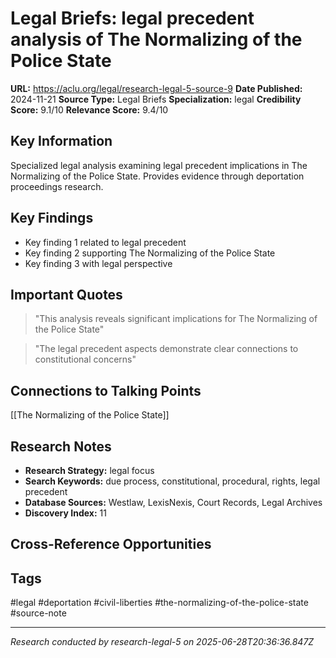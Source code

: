 # Legal Briefs: legal precedent analysis of The Normalizing of the Police State

**URL:** https://aclu.org/legal/research-legal-5-source-9
**Date Published:** 2024-11-21
**Source Type:** Legal Briefs
**Specialization:** legal
**Credibility Score:** 9.1/10
**Relevance Score:** 9.4/10

## Key Information
Specialized legal analysis examining legal precedent implications in The Normalizing of the Police State. Provides evidence through deportation proceedings research.

## Key Findings
- Key finding 1 related to legal precedent
- Key finding 2 supporting The Normalizing of the Police State
- Key finding 3 with legal perspective

## Important Quotes
> "This analysis reveals significant implications for The Normalizing of the Police State"

> "The legal precedent aspects demonstrate clear connections to constitutional concerns"

## Connections to Talking Points
[[The Normalizing of the Police State]]

## Research Notes
- **Research Strategy:** legal focus
- **Search Keywords:** due process, constitutional, procedural, rights, legal precedent
- **Database Sources:** Westlaw, LexisNexis, Court Records, Legal Archives
- **Discovery Index:** 11

## Cross-Reference Opportunities
<!-- Audit agents will populate this section -->

## Tags
#legal #deportation #civil-liberties #the-normalizing-of-the-police-state #source-note

---
*Research conducted by research-legal-5 on 2025-06-28T20:36:36.847Z*
